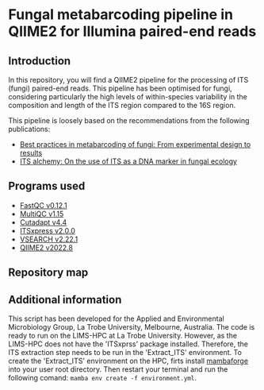 # Fungal metabarcoding pipeline in QIIME2 for Illumina paired-end reads

## Introduction

In this repository, you will find a QIIME2 pipeline for the processing of ITS (fungi) paired-end reads. This pipeline has been optimised for fungi, considering particularly the high levels of within-species variability in the composition and length of the ITS region compared to the 16S region.

This pipeline is loosely based on the recommendations from the following publications:
 - [Best practices in metabarcoding of fungi: From experimental design to results](https://onlinelibrary.wiley.com/doi/full/10.1111/mec.16460)
 - [ITS alchemy: On the use of ITS as a DNA marker in fungal ecology](https://www.sciencedirect.com/science/article/pii/S175450482300051X)

## Programs used
 - [FastQC v0.12.1](https://github.com/s-andrews/FastQC)
 - [MultiQC v1.15](https://github.com/s-andrews/FastQC)
 - [Cutadapt v4.4](https://cutadapt.readthedocs.io/en/stable/)
 - [ITSxpress v2.0.0](https://github.com/USDA-ARS-GBRU/itsxpress)
 - [VSEARCH v2.22.1](https://github.com/torognes/vsearch)
 - [QIIME2 v2022.8](https://qiime2.org/)

## Repository map

## Additional information

This script has been developed for the Applied and Environmental Microbiology Group, La Trobe University, Melbourne, Australia. The code is ready to run on the LIMS-HPC at La Trobe University. However, as the LIMS-HPC does not have the 'ITSxprss' package installed. Therefore, the ITS extraction step needs to be run in the 'Extract_ITS' environment. To create the 'Extract_ITS' environment on the HPC, firts install [mambaforge](https://github.com/conda-forge/miniforge#mambaforge) into your user root directory. Then restart your terminal and run the following comand: `mamba env create -f environment.yml`.